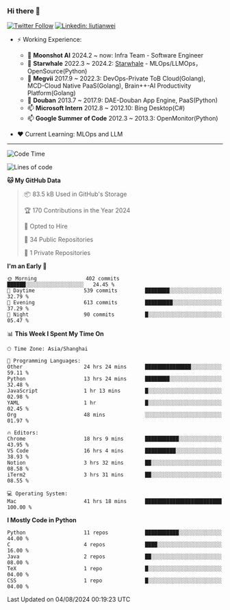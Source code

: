 ### Hi there 👋

[![Twitter Follow](https://img.shields.io/twitter/follow/tianweidut?style=social)](https://twitter.com/tianweidut)
[![Linkedin: liutianwei](https://img.shields.io/badge/-liutianwei-blue?style=flat-square&logo=Linkedin&logoColor=white&link=https://www.linkedin.com/in/liutianwei/)](https://www.linkedin.com/in/liutianwei/)

- ⚡ Working Experience:
  - 🔭 **Moonshot AI**  2024.2 ~ now: Infra Team - Software Engineer
  - 🌱 **Starwhale** 2022.3 ~ 2024.2: [Starwhale](https://github.com/star-whale/starwhale) - MLOps/LLMOps，OpenSource(Python)
  - 🌱 **Megvii** 2017.9 ~ 2022.3: DevOps-Private ToB Cloud(Golang), MCD-Cloud Native PaaS(Golang), Brain++-AI Productivity Platform(Golang)
  - 🌱 **Douban** 2013.7 ~ 2017.9: DAE-Douban App Engine, PaaS(Python)
  - 📫 **Microsoft Intern** 2012.8 ~ 2012.10: Bing Desktop(C#)
  - 📫 **Google Summer of Code** 2012.3 ~ 2013.3: OpenMonitor(Python)

- ❤️ Current Learning: MLOps and LLM

---
<!--START_SECTION:waka-->
![Code Time](http://img.shields.io/badge/Code%20Time-5%2C803%20hrs%2027%20mins-blue)

![Lines of code](https://img.shields.io/badge/From%20Hello%20World%20I%27ve%20Written-1.0%20million%20lines%20of%20code-blue)

**🐱 My GitHub Data** 

> 📦 83.5 kB Used in GitHub's Storage 
 > 
> 🏆 170 Contributions in the Year 2024
 > 
> 💼 Opted to Hire
 > 
> 📜 34 Public Repositories 
 > 
> 🔑 1 Private Repositories 
 > 
**I'm an Early 🐤** 

```text
🌞 Morning                402 commits         ██████░░░░░░░░░░░░░░░░░░░   24.45 % 
🌆 Daytime                539 commits         ████████░░░░░░░░░░░░░░░░░   32.79 % 
🌃 Evening                613 commits         █████████░░░░░░░░░░░░░░░░   37.29 % 
🌙 Night                  90 commits          █░░░░░░░░░░░░░░░░░░░░░░░░   05.47 % 
```


📊 **This Week I Spent My Time On** 

```text
🕑︎ Time Zone: Asia/Shanghai

💬 Programming Languages: 
Other                    24 hrs 24 mins      ███████████████░░░░░░░░░░   59.11 % 
Python                   13 hrs 24 mins      ████████░░░░░░░░░░░░░░░░░   32.48 % 
JavaScript               1 hr 13 mins        █░░░░░░░░░░░░░░░░░░░░░░░░   02.98 % 
YAML                     1 hr                █░░░░░░░░░░░░░░░░░░░░░░░░   02.45 % 
Org                      48 mins             ░░░░░░░░░░░░░░░░░░░░░░░░░   01.97 % 

🔥 Editors: 
Chrome                   18 hrs 9 mins       ███████████░░░░░░░░░░░░░░   43.95 % 
VS Code                  16 hrs 4 mins       ██████████░░░░░░░░░░░░░░░   38.93 % 
Notion                   3 hrs 32 mins       ██░░░░░░░░░░░░░░░░░░░░░░░   08.58 % 
iTerm2                   3 hrs 31 mins       ██░░░░░░░░░░░░░░░░░░░░░░░   08.55 % 

💻 Operating System: 
Mac                      41 hrs 18 mins      █████████████████████████   100.00 % 
```

**I Mostly Code in Python** 

```text
Python                   11 repos            ███████████░░░░░░░░░░░░░░   44.00 % 
C                        4 repos             ████░░░░░░░░░░░░░░░░░░░░░   16.00 % 
Java                     2 repos             ██░░░░░░░░░░░░░░░░░░░░░░░   08.00 % 
TeX                      1 repo              █░░░░░░░░░░░░░░░░░░░░░░░░   04.00 % 
CSS                      1 repo              █░░░░░░░░░░░░░░░░░░░░░░░░   04.00 % 
```




 Last Updated on 04/08/2024 00:19:23 UTC
<!--END_SECTION:waka-->
